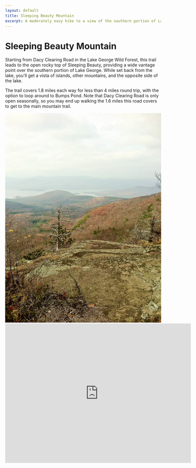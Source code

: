 ```yaml
---
layout: default
title: Sleeping Beauty Mountain 
excerpt: A moderately easy hike to a view of the southern portion of Lake George.
---
```


<h1>Sleeping Beauty Mountain</h1>

<p>Starting from Dacy Clearing Road in the Lake George Wild Forest, this trail leads to the open rocky top of Sleeping Beauty, providing a wide vantage point over the southern portion of Lake George. While set back from the lake, you'll get a vista of islands, other mountains, and the opposite side of the lake.</p>

<p>The trail covers 1.8 miles each way for less than 4 miles round trip, with the option to loop around to Bumps Pond. Note that Dacy Clearing Road is only open seasonally, so you may end up walking the 1.6 miles this road covers to get to the main mountain trail.</p>

<img src="/img/sleepingbeauty.jpg">

<div class="google-maps"><iframe src="https://www.google.com/maps/embed?pb=!1m18!1m12!1m3!1d1445.715898629502!2d-73.59875298180617!3d43.55588490666151!2m3!1f0!2f0!3f0!3m2!1i1024!2i768!4f13.1!3m3!1m2!1s0x89dfe6fa5416b38f%3A0xf3965b1620b8e4d4!2sShelving+Rock+Mountain+Connector+Trail%2C+Fort+Ann%2C+NY+12827!5e0!3m2!1sen!2sus!4v1461523907144" width="600" height="450" frameborder="0" style="border:0" allowfullscreen></iframe></div>
